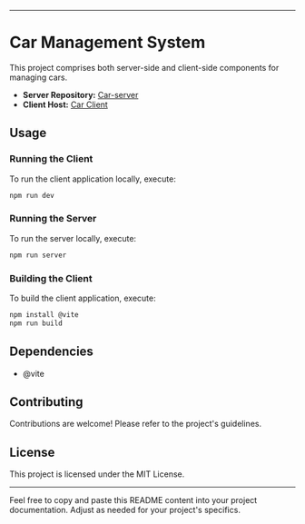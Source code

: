 

---

# Car Management System

This project comprises both server-side and client-side components for managing cars.

- **Server Repository:** [Car-server](https://github.com/ManojGowda89/Car-server.git)
- **Client Host:** [Car Client](https://car-client-mzpd.onrender.com)

## Usage

### Running the Client

To run the client application locally, execute:

```bash
npm run dev
```

### Running the Server

To run the server locally, execute:

```bash
npm run server
```

### Building the Client

To build the client application, execute:

```bash
npm install @vite
npm run build
```

## Dependencies

- @vite

## Contributing

Contributions are welcome! Please refer to the project's guidelines.

## License

This project is licensed under the MIT License.

---

Feel free to copy and paste this README content into your project documentation. Adjust as needed for your project's specifics.

